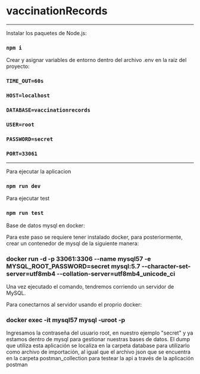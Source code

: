 # vaccinationRecords

<hr/>

Instalar los paquetes de Node.js:
### `npm i`

Crear y asignar variables de entorno dentro del archivo .env en la raíz del proyecto:

### `TIME_OUT=60s`
### `HOST=localhost`
### `DATABASE=vaccinationrecords`
### `USER=root`
### `PASSWORD=secret`
### `PORT=33061`
<hr/>

Para ejecutar la aplicacion
### `npm run dev`

Para ejecutar test
### `npm run test`

Base de datos mysql en docker:

Para este paso se requiere tener instalado docker, para posteriormente, crear un contenedor de mysql de la siguiente manera:

### docker run -d -p 33061:3306 --name mysql57 -e MYSQL_ROOT_PASSWORD=secret mysql:5.7 --character-set-server=utf8mb4 --collation-server=utf8mb4_unicode_ci

Una vez ejecutado el comando, tendremos corriendo un servidor de MySQL.

Para conectarnos al servidor usando el proprio docker:

### docker exec -it mysql57 mysql -uroot -p

Ingresamos la contraseña del usuario root, en nuestro ejemplo "secret" y ya estamos dentro de mysql para gestionar nuestras bases de datos.
El dump que utiliza esta aplicación se localiza en la carpeta database para utilizarlo como archivo de importación, al igual que el archivo json que se encuentra en la carpeta postman_collection para testear la api a través de la aplicación postman
